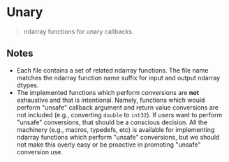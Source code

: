 <!--

@license Apache-2.0

Copyright (c) 2021 The Stdlib Authors.

Licensed under the Apache License, Version 2.0 (the "License");
you may not use this file except in compliance with the License.
You may obtain a copy of the License at

   http://www.apache.org/licenses/LICENSE-2.0

Unless required by applicable law or agreed to in writing, software
distributed under the License is distributed on an "AS IS" BASIS,
WITHOUT WARRANTIES OR CONDITIONS OF ANY KIND, either express or implied.
See the License for the specific language governing permissions and
limitations under the License.

-->

# Unary

> ndarray functions for unary callbacks.

## Notes

-   Each file contains a set of related ndarray functions. The file name matches the ndarray function name suffix for input and output ndarray dtypes.
-   The implemented functions which perform conversions are **not** exhaustive and that is intentional. Namely, functions which would perform "unsafe" callback argument and return value conversions are not included (e.g., converting `double` to `int32`). If users want to perform "unsafe" conversions, that should be a conscious decision. All the machinery (e.g., macros, typedefs, etc) is available for implementing ndarray functions which perform "unsafe" conversions, but we should not make this overly easy or be proactive in promoting "unsafe" conversion use.
